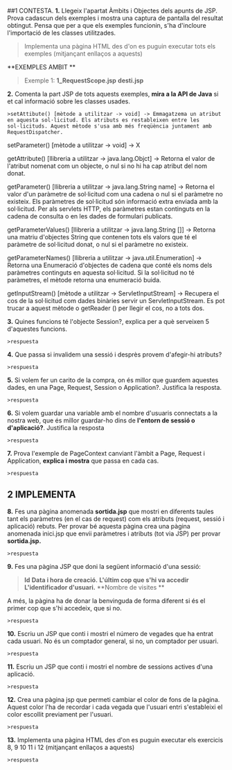 ##1 CONTESTA.
**1.** Llegeix l'apartat Àmbits i Objectes dels apunts de JSP. Prova cadascun dels exemples i mostra una captura de pantalla del resultat obtingut. Pensa que per a que els exemples funcionin, s'ha d'incloure l'importació de les classes utilitzades. 

>Implementa una pàgina HTML des d'on es puguin executar tots els exemples (mitjançant enllaços a aquests)

**EXEMPLES AMBIT **

>Exemple 1: 
	**1_RequestScope.jsp**
    	**desti.jsp**
    

**2.** Comenta la part JSP de tots aquests exemples, **mira a la API de Java** si et cal informació sobre les classes usades. 

	>setAttibute() [mètode a utilitzar -> void] -> Emmagatzema un atribut en aquesta sol·licitud. Els atributs es restableixen entre les sol·licituds. Aquest mètode s'usa amb més freqüència juntament amb RequestDispatcher.

setParameter() [mètode a utilitzar -> void] -> X

getAttribute() [llibreria a utilitzar -> java.lang.Objct] -> Retorna el valor de l'atribut nomenat com un objecte, o nul si no hi ha cap atribut del nom donat.

getParameter() [llibreria a utilitzar -> java.lang.String name] -> Retorna el valor d'un paràmetre de sol·licitud com una cadena o nul si el paràmetre no existeix. Els paràmetres de sol·licitud són informació extra enviada amb la sol·licitud. Per als servlets HTTP, els paràmetres estan continguts en la cadena de consulta o en les dades de formulari publicats.

getParameterValues() [llibreria a utilitzar -> java.lang.String []] -> Retorna una matriu d'objectes String que contenen tots els valors que té el paràmetre de sol·licitud donat, o nul si el paràmetre no existeix.

getParameterNames() [llibreria a utilitzar -> java.util.Enumeration] -> Retorna una Enumeració d'objectes de cadena que conté els noms dels paràmetres continguts en aquesta sol·licitud. Si la sol·licitud no té paràmetres, el mètode retorna una enumeració buida.

getInputStream() [mètode a utilitzar -> ServletInputStream] -> Recupera el cos de la sol·licitud com dades binàries servir un ServletInputStream. Es pot trucar a aquest mètode o getReader () per llegir el cos, no a tots dos.

**3.** Quines funcions té l'objecte Session?, explica per a què serveixen 5 d'aquestes funcions. 

	>respuesta

**4.** Que passa si invalidem una sessió i desprès provem d'afegir-hi atributs? 

	>respuesta

**5.** Si volem fer un carito de la compra, on és millor que guardem aquestes dades, en una Page, Request, Session o Application?. Justifica la resposta. 

	>respuesta
	
**6.** Si volem guardar una variable amb el nombre d'usuaris connectats a la nostra web, que és millor guardar-ho dins de **l'entorn de sessió o d'aplicació?**. Justifica la resposta 

	>respuesta

**7.** Prova l'exemple de PageContext canviant l'àmbit a Page, Request i Application, **explica i mostra** que passa en cada cas.

	>respuesta

## 2 IMPLEMENTA

**8.** Fes una pàgina anomenada **sortida.jsp** que mostri en diferents taules tant els paràmetres (en el cas de request) com els atributs (request, sessió i aplicació) rebuts. Per provar bé aquesta pàgina crea una pàgina anomenada inici.jsp que envii paràmetres i atributs (tot via JSP) per provar **sortida.jsp.** 

	>respuesta

**9.** Fes una pàgina JSP que doni la següent informació d'una sessió: 

>**Id** 
>**Data i hora de creació.** 
>**L'últim cop que s'hi va accedir**
>**L'identificador d'usuari.**
>**Nombre de visites **

A més, la pàgina ha de donar la benvinguda de forma diferent si és el primer cop que s'hi accedeix, que si no.

	>respuesta

**10.** Escriu un JSP que conti i mostri el número de vegades que ha entrat cada usuari. No és un comptador general, si no, un comptador per usuari.

	>respuesta

**11.** Escriu un JSP que conti i mostri el nombre de sessions actives d'una aplicació. 

	>respuesta

**12.** Crea una pàgina jsp que permeti cambiar el color de fons de la pàgina. Aquest color l'ha de recordar i cada vegada que l'usuari entri s'estableixi el color escollit previament per l'usuari. 

	>respuesta

**13.** Implementa una pàgina HTML des d'on es puguin executar els exercicis 8, 9 10 11 i 12 (mitjançant enllaços a aquests)

	>respuesta
